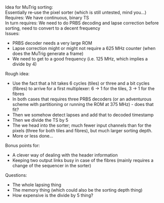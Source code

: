 Idea for MuTrig sorting:  
Essentially re-use the pixel sorter (which is still untested, mind you...)  
Requires: We have continuous, binary TS  
In turn requires: We need to do PRBS decoding and lapse correction before sorting, need to convert to a decent frequency  
Issues:  

* PRBS decoder needs a very large ROM  
* Lapse correction might or might not require a 625 MHz counter (when does the MuTrig generate a frame)  
* We need to get to a good frequency (i.e. 125 MHz, which implies a divide by 4)

Rough idea:

* Use the fact that a hit takes 6 cycles (tiles) or three and a bit cycles (fibres) to arrive for a first multiplexer: 6 -> 1 for the tiles, 3 -> 1 for the fibres
* In both cases that requires three PRBS decoders (or an adventurous scheme with partitioning or running the ROM at 375 MHz) - does that fit?
* Then we somehow detect lapses and add that to decoded timestamp
* Then we divide the TS by 5
* The we head into the sorter; much fewer input channels than for the pixels (three for both tiles and fibres), but much larger sorting depth.
* More or less done...

Bonus points for:

* A clever way of dealing with the header information
* Keeping two output links busy in case of the fibres (mainly requires a change of the sequencer in the sorter)

Questions:

* The whole lapsing thing
* The memory thing (which could also be the sorting depth thing)
* How expensive is the divide by 5 thing?